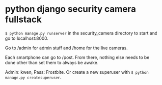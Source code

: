 # python django security camera fullstack

`$ python manage.py runserver` in the security_camera directory to start and go to localhost:8000.

Go to /admin for admin stuff and /home for the live cameras.

Each smartphone can go to /post. From there, nothing else needs to be done other than set them to always be awake.

Admin: kwen, Pass: Frostbite. Or create a new superuser with `$ python manage.py createsuperuser`.
